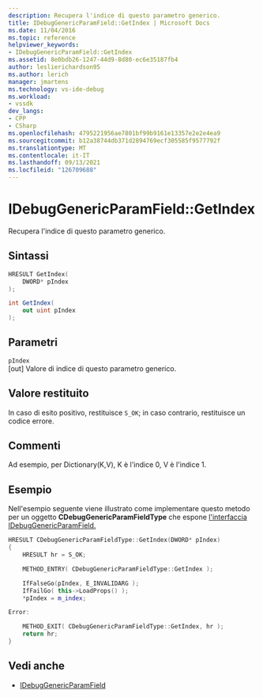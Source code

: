 ```yaml
---
description: Recupera l'indice di questo parametro generico.
title: IDebugGenericParamField::GetIndex | Microsoft Docs
ms.date: 11/04/2016
ms.topic: reference
helpviewer_keywords:
- IDebugGenericParamField::GetIndex
ms.assetid: 8e0bdb26-1247-44d9-8d80-ec6e35187fb4
author: leslierichardson95
ms.author: lerich
manager: jmartens
ms.technology: vs-ide-debug
ms.workload:
- vssdk
dev_langs:
- CPP
- CSharp
ms.openlocfilehash: 4795221956ae7801bf99b9161e13357e2e2e4ea9
ms.sourcegitcommit: b12a38744db371d2894769ecf305585f9577792f
ms.translationtype: MT
ms.contentlocale: it-IT
ms.lasthandoff: 09/13/2021
ms.locfileid: "126709688"
---
```

# <a name="idebuggenericparamfieldgetindex"></a>IDebugGenericParamField::GetIndex
Recupera l'indice di questo parametro generico.

## <a name="syntax"></a>Sintassi

```cpp
HRESULT GetIndex(
    DWORD* pIndex
);
```

```csharp
int GetIndex(
    out uint pIndex
);
```

## <a name="parameters"></a>Parametri
`pIndex`\
[out] Valore di indice di questo parametro generico.

## <a name="return-value"></a>Valore restituito
In caso di esito positivo, restituisce `S_OK`; in caso contrario, restituisce un codice errore.

## <a name="remarks"></a>Commenti
Ad esempio, per Dictionary(K,V), K è l'indice 0, V è l'indice 1.

## <a name="example"></a>Esempio
Nell'esempio seguente viene illustrato come implementare questo metodo per un oggetto **CDebugGenericParamFieldType** che espone [l'interfaccia IDebugGenericParamField.](../../../extensibility/debugger/reference/idebuggenericparamfield.md)

```cpp
HRESULT CDebugGenericParamFieldType::GetIndex(DWORD* pIndex)
{
    HRESULT hr = S_OK;

    METHOD_ENTRY( CDebugGenericParamFieldType::GetIndex );

    IfFalseGo(pIndex, E_INVALIDARG );
    IfFailGo( this->LoadProps() );
    *pIndex = m_index;

Error:

    METHOD_EXIT( CDebugGenericParamFieldType::GetIndex, hr );
    return hr;
}
```

## <a name="see-also"></a>Vedi anche
- [IDebugGenericParamField](../../../extensibility/debugger/reference/idebuggenericparamfield.md)
